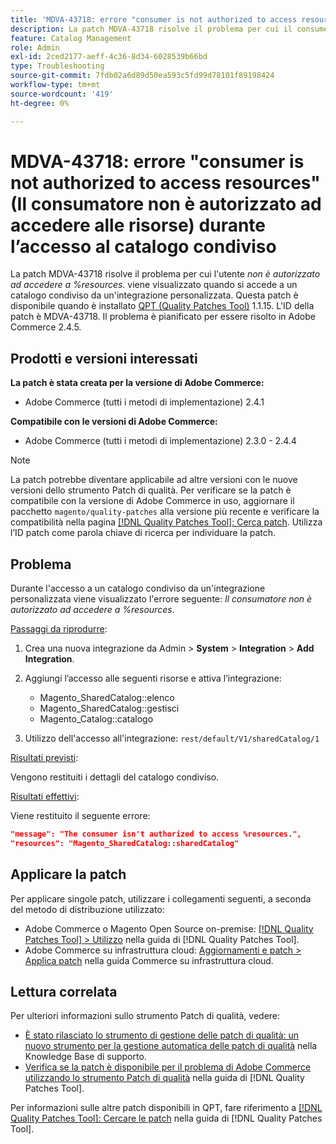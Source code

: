 ```yaml
---
title: 'MDVA-43718: errore "consumer is not authorized to access resources" (Il consumatore non è autorizzato ad accedere alle risorse) durante l’accesso al catalogo condiviso'
description: La patch MDVA-43718 risolve il problema per cui il consumer di errore *non è autorizzato ad accedere a %resources.* viene visualizzato quando si accede a un catalogo condiviso da un’integrazione personalizzata. Questa patch è disponibile quando è installato [Quality Patches Tool (QPT)](https://experienceleague.adobe.com/en/docs/commerce-operations/tools/quality-patches-tool/quality-patches-tool-to-self-serve-quality-patches) 1.1.15. L'ID della patch è MDVA-43718. Il problema è pianificato per essere risolto in Adobe Commerce 2.4.5.
feature: Catalog Management
role: Admin
exl-id: 2ced2177-aeff-4c36-8d34-6028539b66bd
type: Troubleshooting
source-git-commit: 7fdb02a6d89d50ea593c5fd99d78101f89198424
workflow-type: tm+mt
source-wordcount: '419'
ht-degree: 0%

---
```


# MDVA-43718: errore &quot;consumer is not authorized to access resources&quot; (Il consumatore non è autorizzato ad accedere alle risorse) durante l’accesso al catalogo condiviso

La patch MDVA-43718 risolve il problema per cui l&#39;utente *non è autorizzato ad accedere a %resources.* viene visualizzato quando si accede a un catalogo condiviso da un&#39;integrazione personalizzata. Questa patch è disponibile quando è installato [QPT (Quality Patches Tool)](https://experienceleague.adobe.com/en/docs/commerce-operations/tools/quality-patches-tool/quality-patches-tool-to-self-serve-quality-patches) 1.1.15. L&#39;ID della patch è MDVA-43718. Il problema è pianificato per essere risolto in Adobe Commerce 2.4.5.

## Prodotti e versioni interessati

**La patch è stata creata per la versione di Adobe Commerce:**

* Adobe Commerce (tutti i metodi di implementazione) 2.4.1

**Compatibile con le versioni di Adobe Commerce:**

* Adobe Commerce (tutti i metodi di implementazione) 2.3.0 - 2.4.4

>[!NOTE]
>
>La patch potrebbe diventare applicabile ad altre versioni con le nuove versioni dello strumento Patch di qualità. Per verificare se la patch è compatibile con la versione di Adobe Commerce in uso, aggiornare il pacchetto `magento/quality-patches` alla versione più recente e verificare la compatibilità nella pagina [[!DNL Quality Patches Tool]: Cerca patch](https://experienceleague.adobe.com/en/docs/commerce-operations/tools/quality-patches-tool/quality-patches-tool-to-self-serve-quality-patches). Utilizza l’ID patch come parola chiave di ricerca per individuare la patch.

## Problema

Durante l&#39;accesso a un catalogo condiviso da un&#39;integrazione personalizzata viene visualizzato l&#39;errore seguente: *Il consumatore non è autorizzato ad accedere a %resources*.

<u>Passaggi da riprodurre</u>:

1. Crea una nuova integrazione da Admin > **System** > **Integration** > **Add Integration**.
1. Aggiungi l’accesso alle seguenti risorse e attiva l’integrazione:

   * Magento_SharedCatalog::elenco
   * Magento_SharedCatalog::gestisci
   * Magento_Catalog::catalogo

1. Utilizzo dell&#39;accesso all&#39;integrazione: `rest/default/V1/sharedCatalog/1`

<u>Risultati previsti</u>:

Vengono restituiti i dettagli del catalogo condiviso.

<u>Risultati effettivi</u>:

Viene restituito il seguente errore:

```JSON
"message": "The consumer isn't authorized to access %resources.",
"resources": "Magento_SharedCatalog::sharedCatalog"
```

## Applicare la patch

Per applicare singole patch, utilizzare i collegamenti seguenti, a seconda del metodo di distribuzione utilizzato:

* Adobe Commerce o Magento Open Source on-premise: [[!DNL Quality Patches Tool] > Utilizzo](/help/tools/quality-patches-tool/usage.md) nella guida di [!DNL Quality Patches Tool].
* Adobe Commerce su infrastruttura cloud: [Aggiornamenti e patch > Applica patch](https://experienceleague.adobe.com/docs/commerce-cloud-service/user-guide/develop/upgrade/apply-patches.html) nella guida Commerce su infrastruttura cloud.

## Lettura correlata

Per ulteriori informazioni sullo strumento Patch di qualità, vedere:

* [È stato rilasciato lo strumento di gestione delle patch di qualità: un nuovo strumento per la gestione automatica delle patch di qualità](https://experienceleague.adobe.com/en/docs/commerce-operations/tools/quality-patches-tool/quality-patches-tool-to-self-serve-quality-patches) nella Knowledge Base di supporto.
* [Verifica se la patch è disponibile per il problema di Adobe Commerce utilizzando lo strumento Patch di qualità](/help/tools/quality-patches-tool/patches-available-in-qpt/check-patch-for-magento-issue-with-magento-quality-patches.md) nella guida di [!DNL Quality Patches Tool].

Per informazioni sulle altre patch disponibili in QPT, fare riferimento a [[!DNL Quality Patches Tool]: Cercare le patch](https://experienceleague.adobe.com/tools/commerce-quality-patches/index.html) nella guida di [!DNL Quality Patches Tool].
